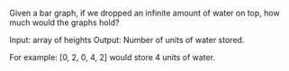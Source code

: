 Given a bar graph, if we dropped an infinite amount of water on top, how much would the graphs hold?

Input: array of heights
Output: Number of units of water stored.

For example: [0, 2, 0, 4, 2] would store 4 units of water.

